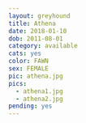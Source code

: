 ```yaml
---
layout: greyhound
title: Athena
date: 2018-01-10
dob: 2011-08-01
category: available
cats: yes
color: FAWN
sex: FEMALE
pic: athena.jpg
pics:
  - athena1.jpg
  - athena2.jpg
pending: yes
---
```


